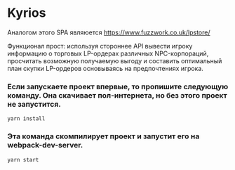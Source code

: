 # Kyrios

Аналогом этого SPA являюется https://www.fuzzwork.co.uk/lpstore/
<p>
Функционал прост: используя стороннее API вывести игроку информацию о торговых LP-ордерах различных NPC-корпораций, просчитать возможную получаемую выгоду и составить оптимальный план скупки LP-ордеров основываясь на предпочтениях игрока. 
</p>

### Если запускаете проект впервые, то пропишите следующую команду. Она скачивает пол-интернета, но без этого проект не запустится.
```
yarn install
```

### Эта команда скомпилирует проект и запустит его на webpack-dev-server. 
```
yarn start
```

